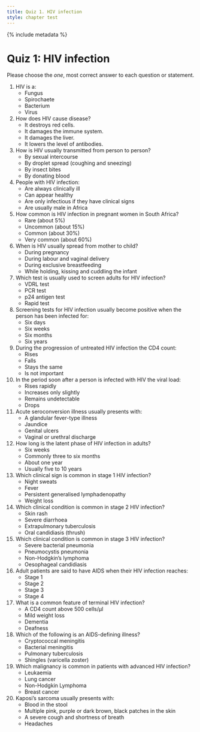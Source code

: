 ```yaml
---
title: Quiz 1. HIV infection
style: chapter test
---
```


{% include metadata %}

# Quiz 1: HIV infection

Please choose the *one*, most correct answer to each question or statement.

1.	HIV is a:
	-	Fungus
	-	Spirochaete
	-	Bacterium
	+	Virus
2.	How does HIV cause disease?
	-	It destroys red cells.
	+	It damages the immune system.
	-	It damages the liver.
	-	It lowers the level of antibodies.
3.	How is HIV usually transmitted from person to person?
	+	By sexual intercourse
	-	By droplet spread (coughing and sneezing)
	-	By insect bites
	-	By donating blood
4.	People with HIV infection:
	-	Are always clinically ill
	+	Can appear healthy
	-	Are only infectious if they have clinical signs
	-	Are usually male in Africa
5.	How common is HIV infection in pregnant women in South Africa?
	-	Rare (about 5%)
	-	Uncommon (about 15%)
	+	Common (about 30%)
	-	Very common (about 60%)
6.	When is HIV usually spread from mother to child?
	-	During pregnancy
	+	During labour and vaginal delivery
	-	During exclusive breastfeeding
	-	While holding, kissing and cuddling the infant
7.	Which test is usually used to screen adults for HIV infection?
	-	VDRL test
	-	PCR test
	-	p24 antigen test
	+	Rapid test
8.	Screening tests for HIV infection usually become positive when the person has been infected for:
	-	Six days
	+	Six weeks
	-	Six months
	-	Six years
9.	During the progression of untreated HIV infection the CD4 count:
	-	Rises
	+	Falls
	-	Stays the same
	-	Is not important
10.	In the period soon after a person is infected with HIV the viral load:
	+	Rises rapidly
	-	Increases only slightly
	-	Remains undetectable
	-	Drops
11.	Acute seroconversion illness usually presents with:
	+	A glandular fever-type illness
	-	Jaundice
	-	Genital ulcers
	-	Vaginal or urethral discharge
12.	How long is the latent phase of HIV infection in adults?
	-	Six weeks
	-	Commonly three to six months
	-	About one year
	+	Usually five to 10 years
13.	Which clinical sign is common in stage 1 HIV infection?
	-	Night sweats
	-	Fever
	+	Persistent generalised lymphadenopathy
	-	Weight loss
14.	Which clinical condition is common in stage 2 HIV infection?
	+	Skin rash
	-	Severe diarrhoea
	-	Extrapulmonary tuberculosis
	-	Oral candidiasis (thrush)
15.	Which clinical condition is common in stage 3 HIV infection?
	+	Severe bacterial pneumonia
	-	Pneumocystis pneumonia
	-	Non-Hodgkin’s lymphoma
	-	Oesophageal candidiasis
16.	Adult patients are said to have AIDS when their HIV infection reaches:
	-	Stage 1
	-	Stage 2
	-	Stage 3
	+	Stage 4
17.	What is a common feature of terminal HIV infection?
	-	A CD4 count above 500 cells/µl
	-	Mild weight loss
	+	Dementia
	-	Deafness
18.	Which of the following is an AIDS-defining illness?
	+	Cryptococcal meningitis
	-	Bacterial meningitis
	-	Pulmonary tuberculosis
	-	Shingles (varicella zoster)
19.	Which malignancy is common in patients with advanced HIV infection?
	-	Leukaemia
	-	Lung cancer
	+	Non-Hodgkin Lymphoma
	-	Breast cancer
20.	Kaposi’s sarcoma usually presents with:
	-	Blood in the stool
	+	Multiple pink, purple or dark brown, black patches in the skin
	-	A severe cough and shortness of breath
	-	Headaches
